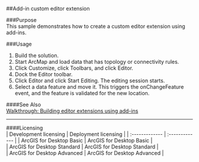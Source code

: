 ##Add-in custom editor extension

###Purpose  
This sample demonstrates how to create a custom editor extension using add-ins.  


###Usage
1. Build the solution.  
1. Start ArcMap and load data that has topology or connectivity rules.   
1. Click Customize, click Toolbars, and click Editor.   
1. Dock the Editor toolbar.   
1. Click Editor and click Start Editing. The editing session starts.   
1. Select a data feature and move it. This triggers the onChangeFeature event, and the feature is validated for the new location.  







####See Also  
[Walkthrough: Building editor extensions using add-ins](http://desktopdev.arcgis.com/search/?q=Walkthrough%3A%20Building%20editor%20extensions%20using%20add-ins&p=0&language=en&product=arcobjects-sdk-dotnet&version=&n=15&collection=help)  


---------------------------------

####Licensing  
| Development licensing | Deployment licensing | 
| :------------- | :------------- | 
| ArcGIS for Desktop Basic | ArcGIS for Desktop Basic |  
| ArcGIS for Desktop Standard | ArcGIS for Desktop Standard |  
| ArcGIS for Desktop Advanced | ArcGIS for Desktop Advanced |  


